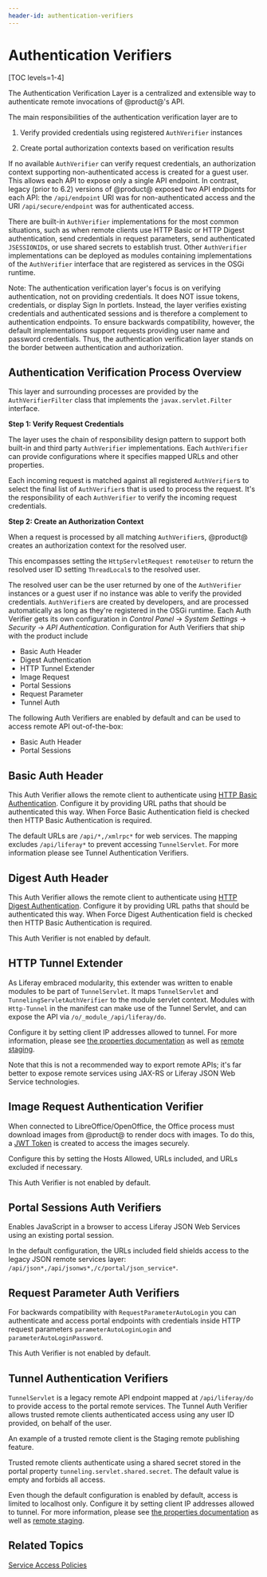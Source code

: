 ```yaml
---
header-id: authentication-verifiers
---
```


# Authentication Verifiers

[TOC levels=1-4]

The Authentication Verification Layer is a centralized and extensible way to
authenticate remote invocations of @product@'s API.

The main responsibilities of the authentication verification layer are to

1. Verify provided credentials using registered `AuthVerifier` instances

2. Create portal authorization contexts based on verification results

If no available `AuthVerifier` can verify request credentials, an authorization
context supporting non-authenticated access is created for a guest user. This
allows each API to expose only a single API endpoint. In contrast, legacy (prior
to 6.2) versions of @product@ exposed two API endpoints for each API: the
`/api/endpoint` URI was for non-authenticated access and the URI
`/api/secure/endpoint` was for authenticated access.

There are built-in `AuthVerifier` implementations for the most common
situations, such as when remote clients use HTTP Basic or HTTP Digest
authentication, send credentials in request parameters, send authenticated
`JSESSIONID`s, or use shared secrets to establish trust. Other `AuthVerifier`
implementations can be deployed as modules containing implementations of the
`AuthVerifier` interface that are registered as services in the OSGi runtime.

Note: The authentication verification layer's focus is on verifying
authentication, not on providing credentials. It does NOT issue tokens,
credentials, or display Sign In portlets. Instead, the layer verifies existing
credentials and authenticated sessions and is therefore a complement to
authentication endpoints. To ensure backwards compatibility, however, the
default implementations support requests providing user name and password
credentials. Thus, the authentication verification layer stands on the border
between authentication and authorization.

## Authentication Verification Process Overview

This layer and surrounding processes are provided by the `AuthVerifierFilter`
class that implements the `javax.servlet.Filter` interface.

**Step 1: Verify Request Credentials**

The layer uses the chain of responsibility design pattern to support both
built-in and third party `AuthVerifier` implementations. Each `AuthVerifier`
can provide configurations where it specifies mapped URLs and other properties.

Each incoming request is matched against all registered `AuthVerifier`s to
select the final list of `AuthVerifier`s that is used to process the request.
It's the responsibility of each `AuthVerifier` to verify the incoming request
credentials.

**Step 2: Create an Authorization Context**

When a request is processed by all matching `AuthVerifier`s, @product@ creates an
authorization context for the resolved user.

This encompasses setting the `HttpServletRequest` `remoteUser` to return the
resolved user ID setting `ThreadLocal`s to the resolved user.

The resolved user can be the user returned by one of the `AuthVerifier`
instances or a guest user if no instance was able to verify the provided
credentials. 
`AuthVerifier`s are created by developers, and are processed automatically as
long as they're registered in the OSGi runtime. Each Auth Verifier gets its own
configuration in *Control Panel* &rarr; *System Settings* &rarr; *Security*
&rarr; *API Authentication*. Configuration for Auth Verifiers that ship with 
the product include

- Basic Auth Header 
- Digest Authentication 
- HTTP Tunnel Extender 
- Image Request
- Portal Sessions 
- Request Parameter
- Tunnel Auth 

The following Auth Verifiers are enabled by default and can be used to access
remote API out-of-the-box:

- Basic Auth Header
- Portal Sessions 

## Basic Auth Header

This Auth Verifier allows the remote client to authenticate using 
[HTTP Basic Authentication](https://en.wikipedia.org/wiki/Basic_access_authentication). 
Configure it by providing URL paths that should be authenticated this way. 
When Force Basic Authentication field is checked then HTTP Basic Authentication is 
required.

The default URLs are `/api/*,/xmlrpc*` for web services. The mapping excludes 
`/api/liferay*` to prevent accessing `TunnelServlet`. For more information please 
see  Tunnel Authentication Verifiers.

## Digest Auth Header

This Auth Verifier allows the remote client to authenticate using 
[HTTP Digest Authentication](https://en.wikipedia.org/wiki/Digest_access_authentication). 
Configure it by providing URL paths that should be authenticated this way. 
When Force Digest Authentication field is checked then HTTP Basic Authentication is 
required.

This Auth Verifier is not enabled by default.

## HTTP Tunnel Extender

As Liferay embraced modularity, this extender was written to enable modules to
be part of `TunnelServlet`. It maps `TunnelServlet` and
`TunnelingServletAuthVerifier` to the module servlet context. Modules with
`Http-Tunnel` in the manifest can make use of the Tunnel Servlet, and can expose
the API via `/o/_module_/api/liferay/do`. 

Configure it by setting client IP addresses allowed to tunnel. For more
information, please see 
[the properties documentation](https://docs.liferay.com/portal/7.2-latest/propertiesdoc/portal.properties.html#HTTP%20Tunneling)
as well as 
[remote staging](/docs/7-2/user/-/knowledge_base/u/enabling-remote-live-staging).

Note that this is not a recommended way to export remote APIs; it's far
better to expose remote services using JAX-RS or Liferay JSON Web Service 
technologies.

## Image Request Authentication Verifier

When connected to LibreOffice/OpenOffice, the Office process must download
images from @product@ to render docs with images. To do this, a 
[JWT Token](https://jwt.io) is created to access the images securely. 

Configure this by setting the Hosts Allowed, URLs included, and URLs excluded if
necessary. 

This Auth Verifier is not enabled by default.

## Portal Sessions Auth Verifiers

Enables JavaScript in a browser to access Liferay JSON Web Services using an
existing portal session.

In the default configuration, the URLs included field shields access to the
legacy JSON remote services layer:
`/api/json*,/api/jsonws*,/c/portal/json_service*`.

## Request Parameter Auth Verifiers

For backwards compatibility with `RequestParameterAutoLogin` you can
authenticate and access portal endpoints with credentials inside HTTP request
parameters `parameterAutoLoginLogin` and `parameterAutoLoginPassword`.

This Auth Verifier is not enabled by default.

## Tunnel Authentication Verifiers

`TunnelServlet` is a legacy remote API endpoint mapped at `/api/liferay/do` to
provide access to the portal remote services. The Tunnel Auth Verifier allows
trusted remote clients authenticated access using any user ID provided, on
behalf of the user.

An example of a trusted remote client is the Staging remote publishing feature.

Trusted remote clients authenticate using a shared secret stored in the portal
property `tunneling.servlet.shared.secret`. The default value is empty and
forbids all access. 

Even though the default configuration is enabled by default, access is
limited to localhost only. Configure it by setting client IP addresses allowed 
to tunnel. For more information, please see 
[the properties documentation](https://docs.liferay.com/portal/7.2-latest/propertiesdoc/portal.properties.html#HTTP%20Tunneling)
as well as 
[remote staging](/docs/7-2/user/-/knowledge_base/u/enabling-remote-live-staging).

## Related Topics

[Service Access Policies](/docs/7-2/deploy/-/knowledge_base/d/service-access-policies)
